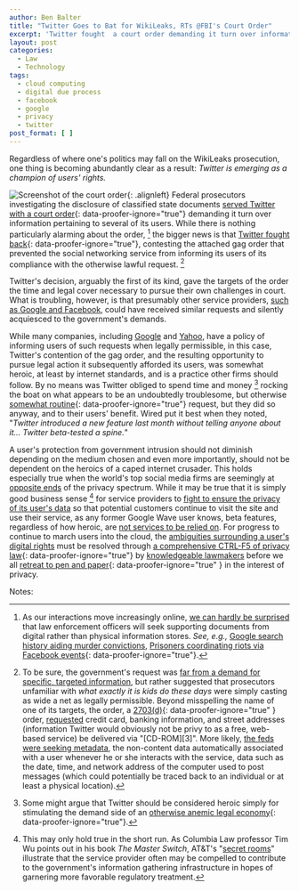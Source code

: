```yaml
---
author: Ben Balter
title: "Twitter Goes to Bat for WikiLeaks, RTs @FBI's Court Order"
excerpt: 'Twitter fought  a court order demanding it turn over information pertaining to several of its users, contesting the attached gag order that prevented the social networking service from informing its users of its compliance with the otherwise lawful request.'
layout: post
categories:
  - Law
  - Technology
tags:
  - cloud computing
  - digital due process
  - facebook
  - google
  - privacy
  - twitter
post_format: [ ]
---
```

Regardless of where one's politics may fall on the WikiLeaks prosecution, one thing is becoming abundantly clear as a result: *Twitter is emerging as a champion of users' rights.*

![Screenshot of the court order](http://ben.balter.com/wp-content/uploads/2011/01/order-300x131.jpg "Court Order"){: .alignleft} Federal prosecutors investigating the disclosure of classified state documents [served Twitter with a court order](http://www.nytimes.com/2011/01/09/world/09wiki.html?partner=rss&emc=rss){: data-proofer-ignore="true"} demanding it turn over information pertaining to several of its users. While there is nothing particularly alarming about the order, [^1] the bigger news is that [Twitter fought back](http://techcrunch.com/2011/01/07/twitter-informs-users-of-doj-wikileaks-court-order-didnt-have-to/){: data-proofer-ignore="true"}, contesting the attached gag order that prevented the social networking service from informing its users of its compliance with the otherwise lawful request. [^2]

Twitter's decision, arguably the first of its kind, gave the targets of the order the time and legal cover necessary to pursue their own challenges in court.  What is troubling, however, is that presumably other service providers, [such as Google and Facebook](http://www.guardian.co.uk/media/2011/jan/08/wikileaks-calls-google-facebook-us-subpoenas), could have received similar requests and silently acquiesced to the government's demands.

While many companies, including [Google](http://www.google.com/intl/en/privacy/privacy-policy.html) and [Yahoo](http://info.yahoo.com/privacy/us/yahoo/details.html), have a policy of informing users of such requests when legally permissible, in this case, Twitter's contention of the gag order, and the resulting opportunity to pursue legal action it subsequently afforded its users, was somewhat heroic, at least by internet standards, and is a practice other firms should follow.  By no means was Twitter obliged to spend time and money [^3] rocking the boat on what appears to be an undoubtedly troublesome, but otherwise [somewhat routine](http://www.nytimes.com/2011/01/10/business/media/10link.html?ref=wikileaks){: data-proofer-ignore="true"} request, but they did so anyway, and to their users' benefit. Wired put it best when they noted, "*Twitter introduced a new feature last month without telling anyone about it… Twitter beta-tested a spine.*"

A user's protection from government intrusion should not diminish depending on the medium chosen and even more importantly, should not be dependent on the heroics of a caped internet crusader. This holds especially true when the world's top social media firms are seemingly at [opposite ends](https://www.eff.org/deeplinks/2010/04/facebook-further-reduces-control-over-personal-information) of the privacy spectrum. While it may be true that it is simply good business sense [^4] for service providers to [fight to ensure the privacy of its user's data](http://www.wired.com/threatlevel/2010/04/emailprivacy-2/) so that potential customers continue to visit the site and use their service, as any former Google Wave user knows, beta features, regardless of how heroic, are [not services to be relied on](http://news.cnet.com/8301-13860_3-20012698-56.html). For progress to continue to march users into the cloud, the [ambiguities surrounding a user's digital rights](http://www.fletc.gov/training/programs/legal-division/downloads-articles-and-faqs/downloads/other/obtaining_electronic.pdf) must be resolved through [a comprehensive CTRL-F5 of privacy law](http://www.nytimes.com/2011/01/10/technology/10privacy.html?_r=1&hp){: data-proofer-ignore="true"} by [knowledgeable lawmakers](http://ben.balter.com/2011/01/04/the-files-in-the-computer/) before we all [retreat to pen and paper](http://techcrunch.com/2011/01/10/why-im-having-second-thoughts-about-the-wisdom-of-the-cloud/){: data-proofer-ignore="true" } in the interest of privacy.

Notes:

[^1]: As our interactions move increasingly online, [we can hardly be surprised](http://ben.balter.com/2010/10/10/does-every-cloud-have-a-silver-lining/) that law enforcement officers will seek supporting documents from digital rather than physical information stores. *See, e.g.,* [Google search history aiding murder convictions](http://blogs.forbes.com/kashmirhill/2011/01/04/google-m-for-murder-internet-search-history-of-killing-methods-helped-convict-husband-of-homicide/), [Prisoners coordinating riots via Facebook events](http://www.nytimes.com/2011/01/03/us/03prisoners.html){: data-proofer-ignore="true"}.
[^2]: To be sure, the government's request was [far from a demand for specific, targeted information](http://news.cnet.com/8301-31921_3-20027893-281.html), but rather suggested that prosecutors unfamiliar with *what exactly it is kids do these days* were simply casting as wide a net as legally permissible. Beyond misspelling the name of one of its targets, the order, a [2703(d)](http://www.law.cornell.edu/uscode/18/usc_sec_18_00002703----000-.html){: data-proofer-ignore="true" } order, [requested](http://mashable.com/2011/01/08/twitter-subpoenaed-by-u-s-government-for-wikileaks-accounts/) credit card, banking information, and street addresses (information Twitter would obviously not be privy to as a free, web-based service) be delivered via "[CD-ROM][3]". More likely, [the feds were seeking metadata](http://paranoia.dubfire.net/2011/01/thoughts-on-doj-wikileakstwitter-court.html), the non-content data automatically associated with a user whenever he or she interacts with the service, data such as the date, time, and network address of the computer used to post messages (which could potentially be traced back to an individual or at least a physical location).
[^3]: Some might argue that Twitter should be considered heroic simply for stimulating the demand side of an [otherwise anemic legal economy](http://www.nytimes.com/2011/01/09/business/09law.html){: data-proofer-ignore="true"}.
[^4]: This may only hold true in the short run. As Columbia Law professor Tim Wu points out in his book *The Master Switch*, AT&T's "[secret rooms](https://www.eff.org/nsa/hepting)" illustrate that the service provider often may be compelled to contribute to the government's information gathering infrastructure in hopes of garnering more favorable regulatory treatment.
